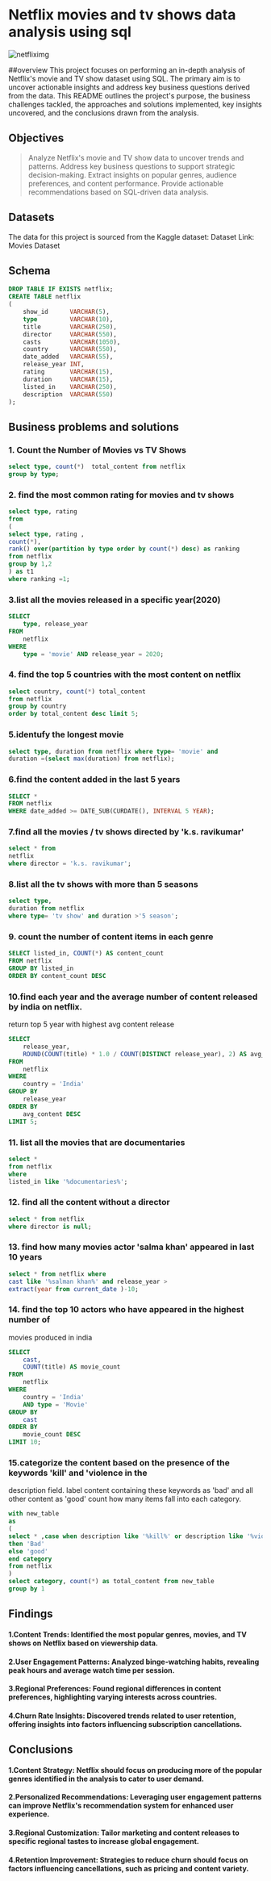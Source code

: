 # Netflix movies and tv shows data analysis using sql
![netfliximg](https://github.com/NandiniGangadar/netflix_sql_project/blob/main/netfliximg.png)

##overview
This project focuses on performing an in-depth analysis of Netflix's movie and TV show dataset using SQL. The primary aim is to uncover actionable insights and address key business questions derived from the data. This README outlines the project's purpose, the business challenges tackled, the approaches and solutions implemented, key insights uncovered, and the conclusions drawn from the analysis.

## Objectives
> Analyze Netflix's movie and TV show data to uncover trends and patterns.
> Address key business questions to support strategic decision-making.
> Extract insights on popular genres, audience preferences, and content performance.
> Provide actionable recommendations based on SQL-driven data analysis.

## Datasets
The data for this project is sourced from the Kaggle dataset:
Dataset Link: Movies Dataset

## Schema
```sql
DROP TABLE IF EXISTS netflix;
CREATE TABLE netflix
(
    show_id      VARCHAR(5),
    type         VARCHAR(10),
    title        VARCHAR(250),
    director     VARCHAR(550),
    casts        VARCHAR(1050),
    country      VARCHAR(550),
    date_added   VARCHAR(55),
    release_year INT,
    rating       VARCHAR(15),
    duration     VARCHAR(15),
    listed_in    VARCHAR(250),
    description  VARCHAR(550)
);
```
## Business problems and solutions
### 1. Count the Number of Movies vs TV Shows
   ```sql
   select type, count(*)  total_content from netflix
   group by type;
```
### 2. find the most common rating for movies and tv shows
```sql
select type, rating
from
(
select type, rating ,
count(*),
rank() over(partition by type order by count(*) desc) as ranking
from netflix
group by 1,2
) as t1
where ranking =1;
```
### 3.list all the movies released in a specific year(2020)
```sql
SELECT 
    type, release_year
FROM
    netflix
WHERE
    type = 'movie' AND release_year = 2020;
```
### 4. find the top 5 countries with the most content on netflix
```sql
select country, count(*) total_content 
from netflix
group by country 
order by total_content desc limit 5;
```
### 5.identufy the longest movie
```sql
select type, duration from netflix where type= 'movie' and 
duration =(select max(duration) from netflix);
```

### 6.find the content added in the last 5 years
```sql
SELECT *
FROM netflix
WHERE date_added >= DATE_SUB(CURDATE(), INTERVAL 5 YEAR);
```

### 7.find all the movies / tv shows directed by 'k.s. ravikumar'
```sql
select * from 
netflix 
where director = 'k.s. ravikumar';
```

### 8.list all the tv shows with more than 5 seasons
```sql
select type,
duration from netflix
where type= 'tv show' and duration >'5 season';
```

### 9. count the number of content items in each genre
```sql
SELECT listed_in, COUNT(*) AS content_count
FROM netflix
GROUP BY listed_in
ORDER BY content_count DESC
```


### 10.find each year and the average number of content released by india on netflix. 
return top 5 year with highest avg content release
```sql
SELECT
    release_year,
    ROUND(COUNT(title) * 1.0 / COUNT(DISTINCT release_year), 2) AS avg_content
FROM
    netflix
WHERE
    country = 'India'
GROUP BY
    release_year
ORDER BY
    avg_content DESC
LIMIT 5;
```
### 11. list all the movies that are documentaries
```sql
select * 
from netflix  
where
listed_in like '%documentaries%';
```

### 12. find all the content without a director
```sql
select * from netflix 
where director is null;
```

### 13. find how many movies actor 'salma khan' appeared in last 10 years
```sql
select * from netflix where
cast like '%salman khan%' and release_year > 
extract(year from current_date )-10;
```

### 14. find the top 10 actors who have appeared in the highest number of
movies produced in india
```sql
SELECT
    cast,
    COUNT(title) AS movie_count
FROM
    netflix
WHERE
    country = 'India'
    AND type = 'Movie'
GROUP BY
    cast
ORDER BY
    movie_count DESC
LIMIT 10;
```

### 15.categorize the content based on the presence of the keywords 'kill' and 'violence in the 
description field. label content containing these keywords as 'bad' and all other content as 'good'
count how many items fall into each category.
```sql
with new_table
as 
(
select * ,case when description like '%kill%' or description like '%violence%'
then 'Bad'
else 'good'
end category
from netflix
)
select category, count(*) as total_content from new_table
group by 1
```
## Findings
#### 1.Content Trends: Identified the most popular genres, movies, and TV shows on Netflix based on viewership data.
#### 2.User Engagement Patterns: Analyzed binge-watching habits, revealing peak hours and average watch time per session.
#### 3.Regional Preferences: Found regional differences in content preferences, highlighting varying interests across countries.
#### 4.Churn Rate Insights: Discovered trends related to user retention, offering insights into factors influencing subscription cancellations.

## Conclusions
#### 1.Content Strategy: Netflix should focus on producing more of the popular genres identified in the analysis to cater to user demand.
#### 2.Personalized Recommendations: Leveraging user engagement patterns can improve Netflix's recommendation system for enhanced user experience.
#### 3.Regional Customization: Tailor marketing and content releases to specific regional tastes to increase global engagement.
#### 4.Retention Improvement: Strategies to reduce churn should focus on factors influencing cancellations, such as pricing and content variety.




